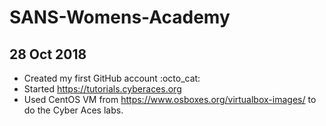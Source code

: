 # SANS-Womens-Academy
## 28 Oct 2018
- Created my first GitHub account :octo_cat:
- Started https://tutorials.cyberaces.org
- Used CentOS VM from https://www.osboxes.org/virtualbox-images/ to do the Cyber Aces labs.

